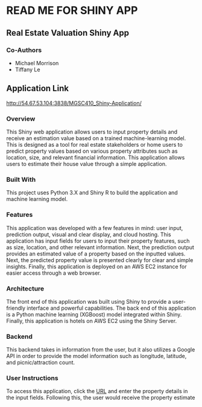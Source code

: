 # READ ME FOR SHINY APP

## Real Estate Valuation Shiny App
### Co-Authors
* Michael Morrison
* Tiffany Le

## Application Link
http://54.67.53.104:3838/MGSC410_Shiny-Application/

### Overview
This Shiny web application allows users to input property details and receive an estimation value based on a trained machine-learning model. This is designed as a tool for real estate stakeholders or home users to predict property values based on various property attributes such as location, size, and relevant financial information. This application allows users to estimate their house value through a simple application.
### Built With
This project uses Python 3.X and Shiny R to build the application and machine learning model.
### Features
This application was developed with a few features in mind: user input, prediction output, visual and clear display, and cloud hosting. This application has input fields for users to input their property features, such as size, location, and other relevant information. Next, the prediction output provides an estimated value of a property based on the inputted values. Next, the predicted property value is presented clearly for clear and simple insights. Finally, this application is deployed on an AWS EC2 instance for easier access through a web browser.
### Architecture
The front end of this application was built using Shiny to provide a user-friendly interface and powerful capabilities. The back end of this application is a Python machine learning (XGBoost) model integrated within Shiny. Finally, this application is hotels on AWS EC2 using the Shiny Server.

### Backend
This backend takes in information from the user, but it also utilizes a Google API in order to provide the model information such as longitude, latitude, and picnic/attraction count.

### User Instructions
To access this application, click the [URL](http://13.57.215.133:3838/MGSC410_Shiny-Application/) and enter the property details in the input fields. Following this, the user would receive the property estimate

